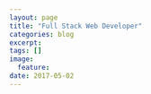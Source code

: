 ```yaml
---
layout: page
title: "Full Stack Web Developer"
categories: blog
excerpt:
tags: []
image:
  feature:
date: 2017-05-02
---
```


